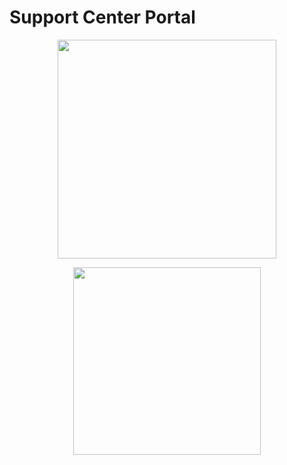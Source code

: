 # Support Center Portal
<p align="center"><a href="https://laravel.com" target="_blank"><img src="http://svgur.com/i/aeJ.svg" width="350"></a></p>
<p align="center"><a href="https://vuejs.org" target="_blank"><img src="https://dwglogo.com/wp-content/uploads/2017/09/Vue-logo-001.svg" width="300"></a></p>
